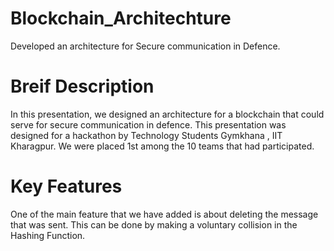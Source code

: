 # Blockchain_Architechture
Developed an architecture for Secure communication in Defence. 
# Breif Description
In this presentation, we designed an architecture for a blockchain that could serve for secure communication in defence. This presentation was designed for a hackathon by Technology Students Gymkhana , IIT Kharagpur. We were placed 1st among the 10 teams that had participated.
# Key Features
One of the main feature that we have added is about deleting the message that was sent. This can be done by making a voluntary collision in the Hashing Function.
